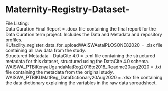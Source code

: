 # Maternity-Registry-Dataset-
File Listing:<br />
Data Curation Final Report = .docx file containing the final report for the Data Curation term project. Includes the Data and Metadata and repository profiles.<br />
KUfacility_register_data_for_uploadWAISWAetalPLOSONE82020 = .xlsx file containing all raw data from the study.<br />
Structured Metadata - DataCite 4.0 = .xml file containing the structured metadata for this dataset, structured using the DataCite 4.0 schema.<br />
WAISWA_PTBiKenyaUgandaMatReg2016to2018_Readme20aug2020 = .txt file containing the metadata from the original study.<br />
WAISWA_PTBIKUMatReg_DataDictionary20Aug2020 = .xlsx file containing the data dictionary explaining the variables in the raw data spreadsheet.<br />


